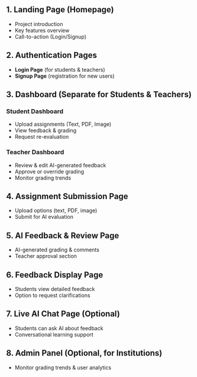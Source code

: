 
## 1. Landing Page (Homepage)
- Project introduction
- Key features overview
- Call-to-action (Login/Signup)

## 2. Authentication Pages
- **Login Page** (for students & teachers)
- **Signup Page** (registration for new users)

## 3. Dashboard (Separate for Students & Teachers)
### Student Dashboard
- Upload assignments (Text, PDF, Image)
- View feedback & grading
- Request re-evaluation

### Teacher Dashboard
- Review & edit AI-generated feedback
- Approve or override grading
- Monitor grading trends

## 4. Assignment Submission Page
- Upload options (text, PDF, image)
- Submit for AI evaluation

## 5. AI Feedback & Review Page
- AI-generated grading & comments
- Teacher approval section

## 6. Feedback Display Page
- Students view detailed feedback
- Option to request clarifications

## 7. Live AI Chat Page (Optional)
- Students can ask AI about feedback
- Conversational learning support

## 8. Admin Panel (Optional, for Institutions)
- Monitor grading trends & user analytics
